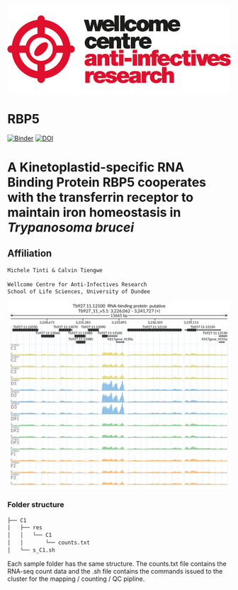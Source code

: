 ![title](static/wcar.png)
# RBP5

[![Binder](https://mybinder.org/badge_logo.svg)](https://mybinder.org/v2/gh/mtinti/calvin_tfr/HEAD?filepath=FiguresPaper.ipynb)
[![DOI](https://zenodo.org/badge/285675864.svg)](https://zenodo.org/badge/latestdoi/285675864)


# A Kinetoplastid-specific RNA Binding Protein RBP5 cooperates with the transferrin receptor to maintain iron homeostasis in *Trypanosoma brucei*

## Affiliation
    Michele Tinti & Calvin Tiengwe

    Wellcome Centre for Anti-Infectives Research
    School of Life Sciences, University of Dundee
    
![title](Figures/Tb927.11.12100_paperFig.png)

### Folder structure

```bash
├── C1
│   ├── res
│   │   └── C1
│   │       └── counts.txt
│   └── s_C1.sh
```

Each sample folder has the same structure. The counts.txt file contains the RNA-seq count data and the .sh file contains the commands issued to the cluster for the mapping / counting / QC pipline.
